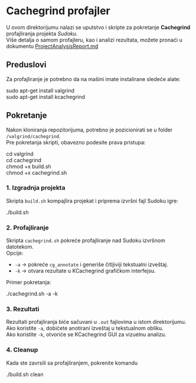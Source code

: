 # Cachegrind profajler

U ovom direktorijumu nalazi se uputstvo i skripte za pokretanje **Cachegrind** profajliranja projekta *Sudoku*.  
Više detalja o samom profajleru, kao i analizi rezultata, možete pronaći u dokumentu [ProjectAnalysisReport.md](../../ProjectAnalysisReport.md)

## Preduslovi

Za profajliranje je potrebno da na mašini imate instalirane sledeće alate:

sudo apt-get install valgrind  
sudo apt-get install kcachegrind

## Pokretanje

Nakon kloniranja repozitorijuma, potrebno je pozicionirati se u folder `/valgrind/cachegrind`.  
Pre pokretanja skripti, obavezno podesite prava pristupa:

cd valgrind  
cd cachegrind  
chmod +x build.sh  
chmod +x cachegrind.sh

### 1. Izgradnja projekta

Skripta `build.sh` kompajlira projekat i priprema izvršni fajl Sudoku igre:

./build.sh

### 2. Profajliranje

Skripta `cachegrind.sh` pokreće profajliranje nad Sudoku izvršnom datotekom.  
Opcije:

- `-a` → pokreće `cg_annotate` i generiše čitljiviji tekstualni izveštaj.  
- `-k` → otvara rezultate u KCachegrind grafičkom interfejsu.

Primer pokretanja:

./cachegrind.sh -a -k

### 3. Rezultati

Rezultati profajliranja biće sačuvani u `.out` fajlovima u istom direktorijumu.  
Ako koristite `-a`, dobićete anotirani izveštaj u tekstualnom obliku.  
Ako koristite `-k`, otvoriće se KCachegrind GUI za vizuelnu analizu.

### 4. Cleanup

Kada ste zavrsili sa profajliranjem, pokrenite komandu 

./build.sh clean
